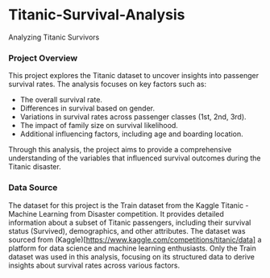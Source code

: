 # Titanic-Survival-Analysis
 Analyzing Titanic Survivors

### Project Overview
This project explores the Titanic dataset to uncover insights into passenger survival rates. The analysis focuses on key factors such as:
- The overall survival rate.
- Differences in survival based on gender.
- Variations in survival rates across passenger classes (1st, 2nd, 3rd).
- The impact of family size on survival likelihood.
- Additional influencing factors, including age and boarding location.

 Through this analysis, the project aims to provide a comprehensive understanding of the variables that influenced survival outcomes during the Titanic disaster.

### Data Source
The dataset for this project is the Train dataset from the Kaggle Titanic - Machine Learning from Disaster competition. 
It provides detailed information about a subset of Titanic passengers, including their survival status (Survived), demographics, and other attributes.
The dataset was sourced from (Kaggle)[https://www.kaggle.com/competitions/titanic/data]  a platform for data science and machine learning enthusiasts.
Only the Train dataset was used in this analysis, focusing on its structured data to derive insights about survival rates across various factors.



 
